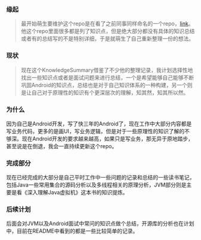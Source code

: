 ### 缘起
> 最开始萌生要维护这个repo是在看了之前同事同样命名的一个repo，[link](https://github.com/hningoba/KnowledgeSummary)。他这个repo里面很多都是列了知识点，但是绝大部分都没有具体的知识总结或者有的总结写的不是特别详细，于是就萌生了自己重新整理一份的想法。

### 现状
> 现在这个KnowledgeSummary借鉴了不少他的整理记录，我计划选择性地找出一些知识点或者是面试问题来进行总结，一个是希望能够自己能够不断巩固Android的知识点，总结也是对于自己知识体系的一种构建，另一个则是让自己对于原理性的知识有个更深层次的理解，知其然，知其所以然。

### 为什么
因为自己是Android开发，写了快三年的Android了，现在工作中大部分内容都是写业务代码，更多的是画UI，写业务逻辑，但是对于一些原理性的知识了解的不够深。现在Android开发的要求越来越高，如果只是写业务，那无异于原地踏步，甚至说是在倒退，我会一直持续更新这个repo。

### 完成部分
现在已经完成的大部分是自己平时工作中一些问题的记录和总结的一些读书笔记，包括Java一些常用集合的源码分析以及多线程相关的原理分析，JVM部分则是主要是看《深入理解Java虚拟机》这本书的知识提炼。

### 后续计划
后面会对JVM以及Android面试中常问的知识点做个总结，开源库的分析也在计划中，目前在README中看到的都是一些比较简单的记录。

